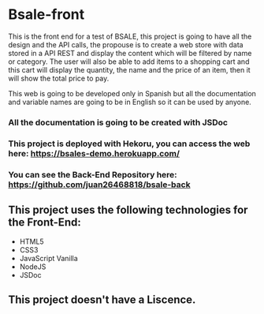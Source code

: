 # Bsale-front
This is the front end for a test of BSALE, this project is going to have all the design and the API calls, the propouse is to create a web store with data stored in a API REST and display the content which will be filtered by name or category. The user will also be able to add items to a shopping cart and this cart will display the quantity, the name and the price of an item, then it will show the total price to pay.

This web is going to be developed only in Spanish but all the documentation and variable names are going to be in English so it can be used by anyone.
### All the documentation is going to be created with JSDoc
### This project is deployed with Hekoru, you can access the web here: https://bsales-demo.herokuapp.com/
### You can see the Back-End Repository here: https://github.com/juan26468818/bsale-back

## This project uses the following technologies for the Front-End:
  - HTML5
  - CSS3
  - JavaScript Vanilla
  - NodeJS
  - JSDoc


## This project doesn't have a Liscence.
